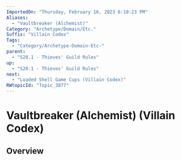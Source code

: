 ```yaml
---
ImportedOn: "Thursday, February 16, 2023 6:10:23 PM"
Aliases:
  - "Vaultbreaker (Alchemist)"
Category: "Archetype/Domain/Etc."
Suffix: "Villain Codex"
Tags:
  - "Category/Archetype-Domain-Etc-"
parent:
  - "S20.1 - Thieves' Guild Rules"
up:
  - "S20.1 - Thieves' Guild Rules"
next:
  - "Loaded Shell Game Cups (Villain Codex)"
RWtopicId: "Topic_3877"
---
```

# Vaultbreaker (Alchemist) (Villain Codex)
## Overview
